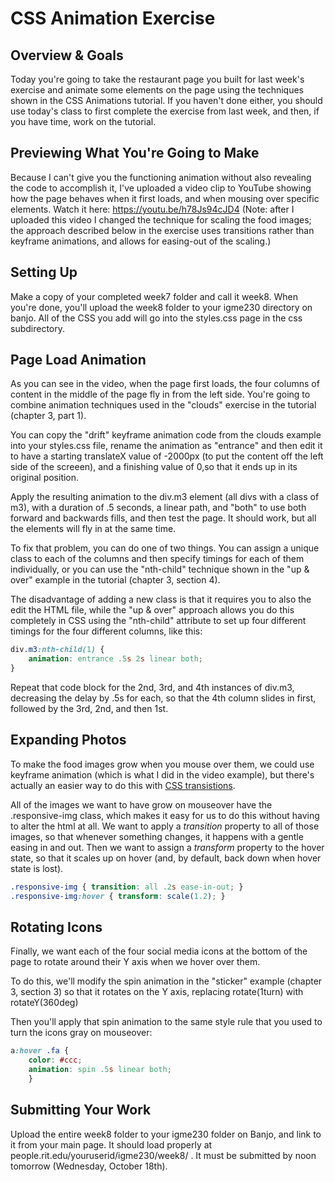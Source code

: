 # CSS Animation Exercise

## Overview & Goals
Today you're going to take the restaurant page you built for last week's exercise and animate some elements on the page using the techniques shown in the CSS Animations tutorial. If you haven't done either, you should use today's class to first complete the exercise from last week, and then, if you have time, work on the tutorial. 

## Previewing What You're Going to Make
Because I can't give you the functioning animation without also revealing the code to accomplish it, I've uploaded a video clip to YouTube showing how the page behaves when it first loads, and when mousing over specific elements. Watch it here: https://youtu.be/h78Js94cJD4 (Note: after I uploaded this video I changed the technique for scaling the food images; the approach described below in the exercise uses transitions rather than keyframe animations, and allows for easing-out of the scaling.)

## Setting Up
Make a copy of your completed week7 folder and call it week8. When you're done, you'll upload the week8 folder to your igme230 directory on banjo. All of the CSS you add will go into the styles.css page in the css subdirectory. 

## Page Load Animation
As you can see in the video, when the page first loads, the four columns of content in the middle of the page fly in from the left side. You're going to combine animation techniques used in the "clouds" exercise in the tutorial (chapter 3, part 1). 

You can copy the "drift" keyframe animation code from the clouds example into your styles.css file, rename the animation as "entrance" and then edit it to have a starting translateX value of -2000px (to put the content off the left side of the screeen), and a finishing value of 0,so that it ends up in its original position. 

Apply the resulting animation to the div.m3 element (all divs with a class of m3), with a duration of .5 seconds, a linear path, and "both" to use both forward and backwards fills, and then test the page. It should work, but all the elements will fly in at the same time. 

To fix that problem, you can do one of two things. You can assign a unique class to each of the columns and then specify timings for each of them individually, or you can use the "nth-child" technique shown in the "up & over" example in the tutorial (chapter 3, section 4). 

The disadvantage of adding a new class is that it requires you to also the edit the HTML file, while the "up & over" approach allows you do this completely in CSS using the "nth-child" attribute to set up four different timings for the four different columns, like this:

```css
div.m3:nth-child(1) {
    animation: entrance .5s 2s linear both;
}
```

Repeat that code block for the 2nd, 3rd, and 4th instances of div.m3, decreasing the delay by .5s for each, so that the 4th column slides in first, followed by the 3rd, 2nd, and then 1st. 


## Expanding Photos
To make the food images grow when you mouse over them, we could use keyframe animation (which is what I did in the video example), but there's actually an easier way to do this with [CSS transistions](https://www.w3schools.com/css/css3_transitions.asp).

All of the images we want to have grow on mouseover have the .responsive-img class, which makes it easy for us to do this without having to alter the html at all. We want to apply a *transition* property to all of those images, so that whenever something changes, it happens with a gentle easing in and out. Then we want to assign a *transform* property to the hover state, so that it scales up on hover (and, by default, back down when hover state is lost). 

```css
.responsive-img { transition: all .2s ease-in-out; }
.responsive-img:hover { transform: scale(1.2); }
```

## Rotating Icons
Finally, we want each of the four social media icons at the bottom of the page to rotate around their Y axis when we hover over them. 

To do this, we'll modify the spin animation in the "sticker" example (chapter 3, section 3) so that it rotates on the Y axis, replacing rotate(1turn) with rotateY(360deg)

Then you'll apply that spin animation to the same style rule that you used to turn the icons gray on mouseover:

```css
a:hover .fa { 
    color: #ccc;
    animation: spin .5s linear both;
    }
```
## Submitting Your Work
Upload the entire week8 folder to your igme230 folder on Banjo, and link to it from your main page. It should load properly at people.rit.edu/youruserid/igme230/week8/ . It must be submitted by noon tomorrow (Wednesday, October 18th).



